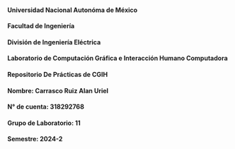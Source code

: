 #### Universidad Nacional Autonóma de México

#### Facultad de Ingeniería

#### División de Ingeniería Eléctrica

#### Laboratorio de Computación Gráfica e Interacción Humano Computadora

#### Repositorio De Prácticas de CGIH

#### Nombre: Carrasco Ruiz Alan Uriel

#### N° de  cuenta: 318292768

#### Grupo de Laboratorio: 11

#### Semestre: 2024-2

